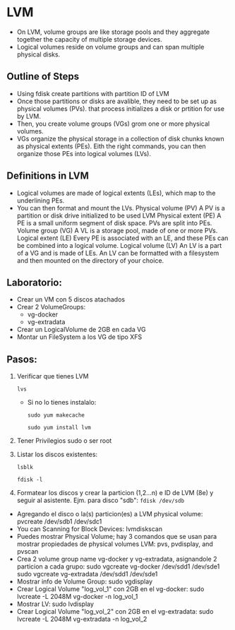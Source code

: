 # LVM
- On LVM, volume groups are like storage pools and they aggregate together the capacity of multiple storage devices.
- Logical volumes reside on volume groups and can span multiple physical disks.


## Outline of Steps

- Using fdisk create partitions with partition ID of LVM
- Once those partitions or disks are avalible, they need to be set up as physical volumes (PVs).
that process initializes a disk or prtition for use by LVM.
- Then, you create volume groups (VGs) grom one or more physical volumes.
- VGs organize the physical storage in a collection of disk chunks known as physical extents (PEs).
Eith the right commands, you can then organize those PEs into logical volumes (LVs).

## Definitions in LVM

- Logical volumes are made of logical extents (LEs), which map to the underlining PEs.
- You can then format and mount the LVs.
Physical volume (PV) A PV is a partition or disk drive initialized to be used LVM
Physical extent (PE) A PE is a small uniform segment of disk space. PVs are split into PEs.
Volume group (VG)    A VL is a storage pool, made of one or more PVs.
Logical extent (LE)  Every PE is associated with an LE, and these PEs can be combined into a logical volume.
Logical volume (LV)  An LV is a part of a VG and is made of LEs. An LV can be formatted with a filesystem and then mounted on the directory of your choice.

## Laboratorio:
- Crear un VM con 5 discos atachados
- Crear 2 VolumeGroups:
    - vg-docker
    - vg-extradata
- Crear un LogicalVolume de 2GB en cada VG
- Montar un FileSystem a los VG de tipo XFS

## Pasos:

1. Verificar que tienes LVM

    `lvs`
    
    - Si no lo tienes instalalo:
    
        `sudo yum makecache`
        
        `sudo yum install lvm`

2. Tener Privilegios sudo o ser root
3. Listar los discos existentes:

    `lsblk`

    `fdisk -l`

4. Formatear los discos y crear la particion (1,2...n) e ID de LVM (8e) y seguir al asistente. Ejm. para disco "sdb": 
    `fdisk /dev/sdb`

- Agregando el disco o la(s) particion(es) a LVM physical volume: pvcreate /dev/sdb1 /dev/sdc1
- You can Scanning for Block Devices: lvmdiskscan
- Puedes mostrar Physical Volume; hay 3 comandos que se usan para mostrar propiedades de physical volumes LVM: pvs, pvdisplay, and pvscan
- Crea 2 volume group name vg-docker y vg-extradata, asignandole 2 particion a cada grupo: sudo vgcreate vg-docker /dev/sdd1 /dev/sde1
sudo vgcreate vg-extradata /dev/sdd1 /dev/sde1
- Mostrar info de Volume Group: sudo vgdisplay 
- Crear Logical Volume "log_vol_1" con 2GB en el vg-docker: sudo lvcreate -L 2048M vg-docker -n log_vol_1
- Mostrar LV: sudo lvdisplay 
- Crear Logical Volume "log_vol_2" con 2GB en el vg-extradata: sudo lvcreate -L 2048M vg-extradata -n log_vol_2
